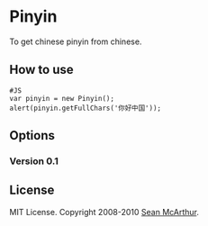 Pinyin
=========

To get chinese pinyin from chinese.

How to use
----------

	#JS
	var pinyin = new Pinyin();
	alert(pinyin.getFullChars('你好中国'));

Options
-------

### Version 0.1

License
-------

MIT License. Copyright 2008-2010 [Sean McArthur](http://mcarthurgfx.com).